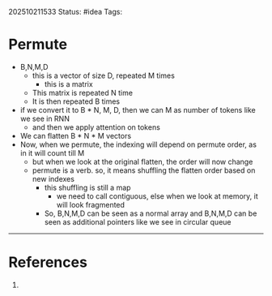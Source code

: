 202510211533
Status: #idea
Tags:

# Permute

- B,N,M,D 
	- this is a vector of size D, repeated M times
		- this is a matrix
	- This matrix is repeated N time
	- It is then repeated B times
- if we convert it to B * N, M, D, then we can M as number of tokens like we see in RNN
	- and then we apply attention on tokens
- We can flatten B * N * M vectors 
- Now, when we permute, the indexing will depend on permute order, as in it will count till M
	- but when we look at the original flatten, the order will now change
	- permute is a verb. so, it means shuffling the flatten order based on new indexes
		- this shuffling is still a map
			- we need to call contiguous, else when we look at memory, it will look fragmented
		- So, B,N,M,D can be seen as a normal array and B,N,M,D can be seen as additional pointers like we see in circular queue
---
# References

1. 